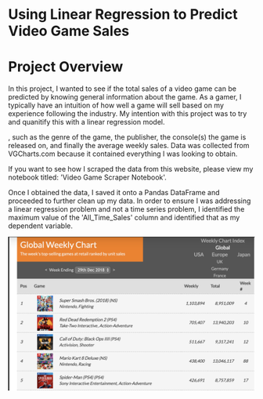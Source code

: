 # Using Linear Regression to Predict Video Game Sales

# Project Overview

In this project, I wanted to see if the total sales of a video game can be predicted by knowing general information about the game. As a gamer, I typically have an intuition of how well a game will sell based on my experience following the industry. My intention with this project was to try and quanitify this with a linear regression model.



,
such as the genre of the game, the publisher, the console(s) the game is released on, and finally the average weekly sales. Data was 
collected from VGCharts.com because it contained everything I was looking to obtain. 

If you want to see how I scraped the data from this website, please view my notebook titled: 'Video Game Scraper Notebook'.

Once I obtained the data, I saved it onto a Pandas DataFrame and proceeded to further clean up my data. In order to ensure I was addressing a linear regression problem and not a time series problem, I identified the maximum value of the 'All_Time_Sales' column and identified that as my dependent variable. 

<p align="center">
  <img src="./images/VGChartz.png" title="VGChartz Website">
</p>

